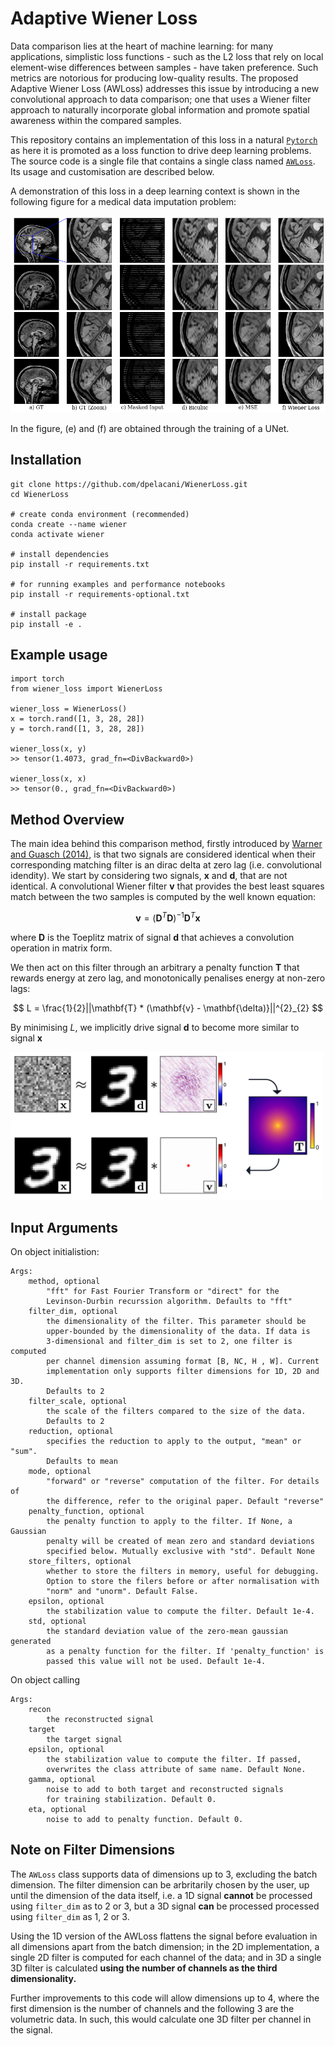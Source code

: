 # Adaptive Wiener Loss

Data comparison lies at the heart of machine learning: for many applications, simplistic loss
functions - such as the L2 loss that rely on local element-wise differences between samples - have
taken preference. Such metrics are notorious for producing low-quality results. The proposed Adaptive Wiener Loss (AWLoss) addresses this issue by introducing a new convolutional approach to data comparison; one that uses a Wiener filter approach to naturally incorporate global information and promote spatial awareness within the compared samples. 


This repository contains an implementation of this loss in a natural [`Pytorch`](https://github.com/pytorch/pytorch) as here it is promoted as a loss function to drive deep learning problems. The source code is a single file that contains a single class named [`AWLoss`](awloss/awloss.py). Its usage and customisation are described below.

A demonstration of this loss in a deep learning context is shown in the following figure for a medical data imputation problem:

<img src="figs/cerebellum_samples2.png" alt="drawing" width="700"/>

In the figure, (e) and (f) are obtained through the training of a UNet.


## Installation
```
git clone https://github.com/dpelacani/WienerLoss.git
cd WienerLoss

# create conda environment (recommended)
conda create --name wiener
conda activate wiener

# install dependencies
pip install -r requirements.txt

# for running examples and performance notebooks
pip install -r requirements-optional.txt

# install package
pip install -e .
```

## Example usage
```
import torch
from wiener_loss import WienerLoss

wiener_loss = WienerLoss()
x = torch.rand([1, 3, 28, 28])
y = torch.rand([1, 3, 28, 28])

wiener_loss(x, y)
>> tensor(1.4073, grad_fn=<DivBackward0>)

wiener_loss(x, x)
>> tensor(0., grad_fn=<DivBackward0>)
```

## Method Overview
The main idea behind this comparison method, firstly introduced by [Warner and Guasch (2014)](https://www.s-cube.com/media/1204/segam2014-03712e1.pdf), is that two signals are considered identical when their corresponding matching filter is an dirac delta at zero lag (i.e. convolutional idendity). We start by considering two signals, $\mathbf{x}$ and $\mathbf{d}$, that are not identical. A convolutional Wiener filter $\mathbf{v}$ that provides the best least squares match between the two samples is computed by the well known equation:

$$
\mathbf{v} = (\mathbf{D}^{T} \mathbf{D})^{-1} \mathbf{D}^{T} \mathbf{x}
$$

where $\mathbf{D}$ is the Toeplitz matrix of signal $\mathbf{d}$ that achieves a convolution operation in matrix form.

We then act on this filter through an arbitrary a penalty function $\mathbf{T}$ that rewards energy at zero lag, and monotonically penalises energy at non-zero lags:

$$
L = \frac{1}{2}||\mathbf{T} * (\mathbf{v} - \mathbf{\delta)}||^{2}_{2}
$$

By minimising $L$, we implicitly drive signal $\mathbf{d}$ to become more similar to signal $\mathbf{x}$

<img src="figs/scheme.png" alt="drawing" width="500"/>

## Input Arguments
On object initialistion:

    Args:
        method, optional
            "fft" for Fast Fourier Transform or "direct" for the
            Levinson-Durbin recurssion algorithm. Defaults to "fft"
        filter_dim, optional
            the dimensionality of the filter. This parameter should be
            upper-bounded by the dimensionality of the data. If data is
            3-dimensional and filter_dim is set to 2, one filter is computed
            per channel dimension assuming format [B, NC, H , W]. Current
            implementation only supports filter dimensions for 1D, 2D and 3D.
            Defaults to 2
        filter_scale, optional
            the scale of the filters compared to the size of the data.
            Defaults to 2
        reduction, optional
            specifies the reduction to apply to the output, "mean" or "sum".
            Defaults to mean
        mode, optional
            "forward" or "reverse" computation of the filter. For details of
            the difference, refer to the original paper. Default "reverse"
        penalty_function, optional
            the penalty function to apply to the filter. If None, a Gaussian
            penalty will be created of mean zero and standard deviations
            specified below. Mutually exclusive with "std". Default None
        store_filters, optional
            whether to store the filters in memory, useful for debugging.
            Option to store the filers before or after normalisation with
            "norm" and "unorm". Default False.
        epsilon, optional
            the stabilization value to compute the filter. Default 1e-4.
        std, optional
            the standard deviation value of the zero-mean gaussian generated
            as a penalty function for the filter. If 'penalty_function' is
            passed this value will not be used. Default 1e-4.

On object calling

    Args:
        recon
            the reconstructed signal
        target
            the target signal
        epsilon, optional
            the stabilization value to compute the filter. If passed,
            overwrites the class attribute of same name. Default None.
        gamma, optional
            noise to add to both target and reconstructed signals
            for training stabilization. Default 0.
        eta, optional
            noise to add to penalty function. Default 0.

## Note on Filter Dimensions
The `AWLoss` class supports data of dimensions up to 3, excluding the batch dimension. The filter dimension can be arbritarily chosen by the user, up until the dimension of the data itself, i.e. a 1D signal **cannot** be processed using `filter_dim` as to 2 or 3, but a 3D signal **can** be processed processed using `filter_dim` as 1, 2 or 3.

Using the 1D version of the AWLoss flattens the signal before evaluation in all dimensions apart from the batch dimension; in the 2D implementation, a single 2D filter is computed for each channel of the data; and in 3D a single 3D filter is calculated **using the number of channels as the third dimensionality.**

Further improvements to this code will allow dimensions up to 4, where the first dimension is the number of channels and the following 3 are the volumetric data. In such, this would calculate one 3D filter per channel in the signal.
